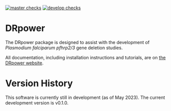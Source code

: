 
[![master checks](https://github.com/mrc-ide/DRpower/workflows/checks_master/badge.svg)](https://github.com/mrc-ide/DRpower/actions)
[![develop checks](https://github.com/mrc-ide/DRpower/workflows/checks_develop/badge.svg)](https://github.com/mrc-ide/DRpower/actions)

# DRpower

The DRpower package is designed to assist with the development of *Plasmodium
falciparum* *pfhrp2/3* gene deletion studies.

All documentation, including installation instructions and tutorials, are on
[the DRpower website](TODO).


# Version History

This software is currently still in development (as of May 2023). The current development version is v0.1.0.
